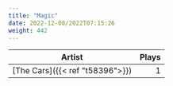 ```yaml
---
title: "Magic"
date: 2022-12-08/2022T07:15:26
weight: 442
---
```




 Artist | Plays 
----- | -----:
[The Cars]({{< ref "t58396">}}) | 1
